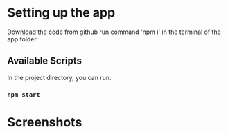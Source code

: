 # Setting up the app
Download the code from github
run command 'npm i' in the terminal of the app folder

## Available Scripts

In the project directory, you can run:

### `npm start`

# Screenshots
